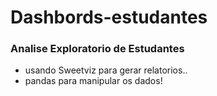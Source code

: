# Dashbords-estudantes
### Analise Exploratorio de Estudantes  <br>
- usando Sweetviz para gerar relatorios.. <br>
- pandas para manipular os dados!
